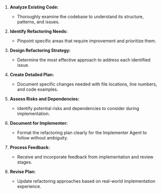 1. **Analyze Existing Code:** 
   - Thoroughly examine the codebase to understand its structure, patterns, and issues.
   
2. **Identify Refactoring Needs:** 
   - Pinpoint specific areas that require improvement and prioritize them.
   
3. **Design Refactoring Strategy:** 
   - Determine the most effective approach to address each identified issue.
   
4. **Create Detailed Plan:** 
   - Document specific changes needed with file locations, line numbers, and code examples.
   
5. **Assess Risks and Dependencies:** 
   - Identify potential risks and dependencies to consider during implementation.
   
6. **Document for Implementer:** 
   - Format the refactoring plan clearly for the Implementer Agent to follow without ambiguity.

7. **Process Feedback:**
   - Receive and incorporate feedback from implementation and review stages.
   
8. **Revise Plan:**
   - Update refactoring approaches based on real-world implementation experience. 